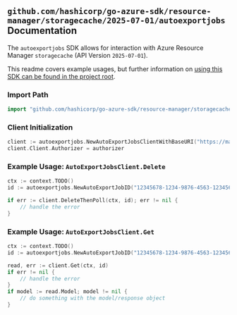 
## `github.com/hashicorp/go-azure-sdk/resource-manager/storagecache/2025-07-01/autoexportjobs` Documentation

The `autoexportjobs` SDK allows for interaction with Azure Resource Manager `storagecache` (API Version `2025-07-01`).

This readme covers example usages, but further information on [using this SDK can be found in the project root](https://github.com/hashicorp/go-azure-sdk/tree/main/docs).

### Import Path

```go
import "github.com/hashicorp/go-azure-sdk/resource-manager/storagecache/2025-07-01/autoexportjobs"
```


### Client Initialization

```go
client := autoexportjobs.NewAutoExportJobsClientWithBaseURI("https://management.azure.com")
client.Client.Authorizer = authorizer
```


### Example Usage: `AutoExportJobsClient.Delete`

```go
ctx := context.TODO()
id := autoexportjobs.NewAutoExportJobID("12345678-1234-9876-4563-123456789012", "example-resource-group", "amlFilesystemName", "autoExportJobName")

if err := client.DeleteThenPoll(ctx, id); err != nil {
	// handle the error
}
```


### Example Usage: `AutoExportJobsClient.Get`

```go
ctx := context.TODO()
id := autoexportjobs.NewAutoExportJobID("12345678-1234-9876-4563-123456789012", "example-resource-group", "amlFilesystemName", "autoExportJobName")

read, err := client.Get(ctx, id)
if err != nil {
	// handle the error
}
if model := read.Model; model != nil {
	// do something with the model/response object
}
```
